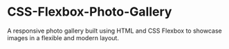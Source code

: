 # CSS-Flexbox-Photo-Gallery
A responsive photo gallery built using HTML and CSS Flexbox to showcase images in a flexible and modern layout.

